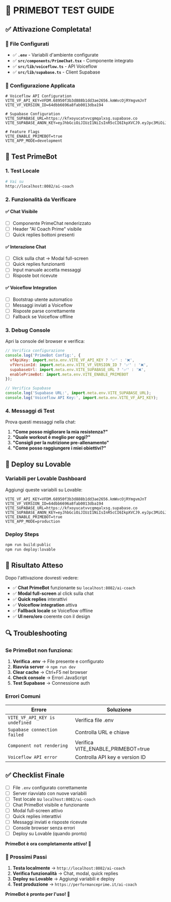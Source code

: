 # 🧪 PRIMEBOT TEST GUIDE

## ✅ Attivazione Completata!

### 📁 File Configurati
- ✅ **`.env`** - Variabili d'ambiente configurate
- ✅ **`src/components/PrimeChat.tsx`** - Componente integrato
- ✅ **`src/lib/voiceflow.ts`** - API Voiceflow
- ✅ **`src/lib/supabase.ts`** - Client Supabase

### 🔧 Configurazione Applicata

```env
# Voiceflow API Configuration
VITE_VF_API_KEY=VFDM.68950f3b3d888b1dd3ae2656.kmWvcOjRYmgvmJnT
VITE_VF_VERSION_ID=64dbb6696a8fab0013dba194

# Supabase Configuration
VITE_SUPABASE_URL=https://kfxoyucatvvcgmqalxsg.supabase.co
VITE_SUPABASE_ANON_KEY=eyJhbGciOiJIUzI1NiIsInR5cCI6IkpXVCJ9.eyJpc3MiOiJzdXBhYmFzZSIsInJlZiI6ImtmeG95dWNhdHZ2Y2dtcWFseHNnIiwicm9sZSI6ImFub24iLCJpYXQiOjE3NTAyNDc2NTksImV4cCI6MjA2NTgyMzY1OX0.hQhfOogG

# Feature Flags
VITE_ENABLE_PRIMEBOT=true
VITE_APP_MODE=development
```

## 🧪 Test PrimeBot

### 1. Test Locale
```bash
# Vai su
http://localhost:8082/ai-coach
```

### 2. Funzionalità da Verificare

#### ✅ Chat Visibile
- [ ] Componente PrimeChat renderizzato
- [ ] Header "AI Coach Prime" visibile
- [ ] Quick replies bottoni presenti

#### ✅ Interazione Chat
- [ ] Click sulla chat → Modal full-screen
- [ ] Quick replies funzionanti
- [ ] Input manuale accetta messaggi
- [ ] Risposte bot ricevute

#### ✅ Voiceflow Integration
- [ ] Bootstrap utente automatico
- [ ] Messaggi inviati a Voiceflow
- [ ] Risposte parse correttamente
- [ ] Fallback se Voiceflow offline

### 3. Debug Console

Apri la console del browser e verifica:

```javascript
// Verifica configurazione
console.log('PrimeBot Config:', {
  vfApiKey: import.meta.env.VITE_VF_API_KEY ? '✅' : '❌',
  vfVersionId: import.meta.env.VITE_VF_VERSION_ID ? '✅' : '❌',
  supabaseUrl: import.meta.env.VITE_SUPABASE_URL ? '✅' : '❌',
  enablePrimeBot: import.meta.env.VITE_ENABLE_PRIMEBOT
});

// Verifica Supabase
console.log('Supabase URL:', import.meta.env.VITE_SUPABASE_URL);
console.log('Voiceflow API Key:', import.meta.env.VITE_VF_API_KEY);
```

### 4. Messaggi di Test

Prova questi messaggi nella chat:

1. **"Come posso migliorare la mia resistenza?"**
2. **"Quale workout è meglio per oggi?"**
3. **"Consigli per la nutrizione pre-allenamento"**
4. **"Come posso raggiungere i miei obiettivi?"**

## 🚀 Deploy su Lovable

### Variabili per Lovable Dashboard

Aggiungi queste variabili su Lovable:

```env
VITE_VF_API_KEY=VFDM.68950f3b3d888b1dd3ae2656.kmWvcOjRYmgvmJnT
VITE_VF_VERSION_ID=64dbb6696a8fab0013dba194
VITE_SUPABASE_URL=https://kfxoyucatvvcgmqalxsg.supabase.co
VITE_SUPABASE_ANON_KEY=eyJhbGciOiJIUzI1NiIsInR5cCI6IkpXVCJ9.eyJpc3MiOiJzdXBhYmFzZSIsInJlZiI6ImtmeG95dWNhdHZ2Y2dtcWFseHNnIiwicm9sZSI6ImFub24iLCJpYXQiOjE3NTAyNDc2NTksImV4cCI6MjA2NTgyMzY1OX0.hQhfOogG
VITE_ENABLE_PRIMEBOT=true
VITE_APP_MODE=production
```

### Deploy Steps
```bash
npm run build:public
npm run deploy:lovable
```

## 🎯 Risultato Atteso

Dopo l'attivazione dovresti vedere:

- ✅ **Chat PrimeBot** funzionante su `localhost:8082/ai-coach`
- ✅ **Modal full-screen** al click sulla chat
- ✅ **Quick replies** interattivi
- ✅ **Voiceflow integration** attiva
- ✅ **Fallback locale** se Voiceflow offline
- ✅ **UI nero/oro** coerente con il design

## 🔍 Troubleshooting

### Se PrimeBot non funziona:

1. **Verifica .env** → File presente e configurato
2. **Riavvia server** → `npm run dev`
3. **Clear cache** → Ctrl+F5 nel browser
4. **Check console** → Errori JavaScript
5. **Test Supabase** → Connessione auth

### Errori Comuni

| Errore | Soluzione |
|--------|-----------|
| `VITE_VF_API_KEY is undefined` | Verifica file .env |
| `Supabase connection failed` | Controlla URL e chiave |
| `Component not rendering` | Verifica VITE_ENABLE_PRIMEBOT=true |
| `Voiceflow API error` | Controlla API key e version ID |

## ✅ Checklist Finale

- [ ] File `.env` configurato correttamente
- [ ] Server riavviato con nuove variabili
- [ ] Test locale su `localhost:8082/ai-coach`
- [ ] Chat PrimeBot visibile e funzionante
- [ ] Modal full-screen attivo
- [ ] Quick replies interattivi
- [ ] Messaggi inviati e risposte ricevute
- [ ] Console browser senza errori
- [ ] Deploy su Lovable (quando pronto)

**PrimeBot è ora completamente attivo! 🚀**

### 🎉 Prossimi Passi

1. **Testa localmente** → `http://localhost:8082/ai-coach`
2. **Verifica funzionalità** → Chat, modal, quick replies
3. **Deploy su Lovable** → Aggiungi variabili e deploy
4. **Test produzione** → `https://performanceprime.it/ai-coach`

**PrimeBot è pronto per l'uso! 🎯**

